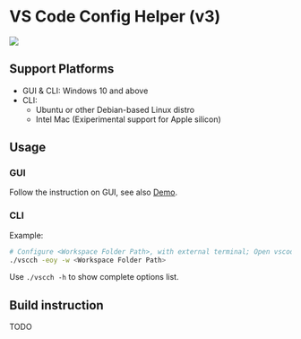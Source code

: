 # VS Code Config Helper (v3)

[![](https://img.shields.io/github/workflow/status/Guyutongxue/VSCodeConfigHelper3/CMake)](https://github.com/Guyutongxue/VSCodeConfigHelper3/actions/workflows/cmake.yml)

## Support Platforms

- GUI & CLI: Windows 10 and above
- CLI:
    - Ubuntu or other Debian-based Linux distro
    - Intel Mac (Exiperimental support for Apple silicon)

## Usage

### GUI

Follow the instruction on GUI, see also [Demo](https://b23.tv/av292212272).

### CLI

Example:

```sh
# Configure <Workspace Folder Path>, with external terminal; Open vscode after config.
./vscch -eoy -w <Workspace Folder Path>
```

Use `./vscch -h` to show complete options list.

## Build instruction

TODO